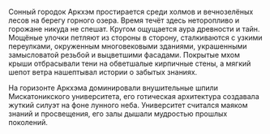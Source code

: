   
​Сонный городок Аркхэм простирается среди холмов и вечнозелёных лесов на берегу горного озера. Время течёт здесь неторопливо и горожане никуда не спешат. Кругом ощущается аура древности и тайн. Мощёные улочки петляют из стороны в сторону, сталкиваются с узкими переулками, окруженным многовековыми зданиями, украшенными замысловатой резьбой и выцветшими фасадами. Покрытые мхом крыши отбрасывали тени на обветшалые кирпичные стены, а мягкий шепот ветра нашептывал истории о забытых знаниях.

На горизонте Аркхэма доминировали внушительные шпили Мискатоникского университета, его готическая архитектура создавала жуткий силуэт на фоне лунного неба. Университет считался маяком знаний и просвещения, его залы дышали мудростью прошлых поколений.